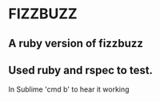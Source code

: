 FIZZBUZZ
========
A ruby version of fizzbuzz
--------------------------
Used ruby and rspec to test.
--------
In Sublime 'cmd  b' to hear it working